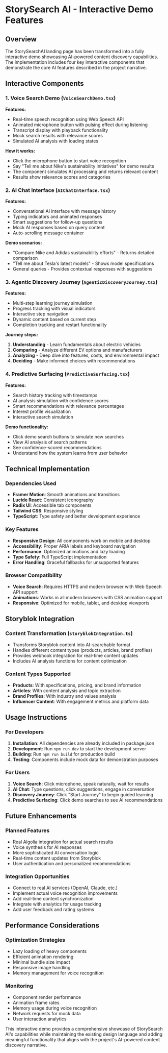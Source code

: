# StorySearch AI - Interactive Demo Features

## Overview

The StorySearchAI landing page has been transformed into a fully interactive demo showcasing AI-powered content discovery capabilities. The implementation includes four key interactive components that demonstrate the core AI features described in the project narrative.

## Interactive Components

### 1. Voice Search Demo (`VoiceSearchDemo.tsx`)

**Features:**
- Real-time speech recognition using Web Speech API
- Animated microphone button with pulsing effect during listening
- Transcript display with playback functionality
- Mock search results with relevance scores
- Simulated AI analysis with loading states

**How it works:**
- Click the microphone button to start voice recognition
- Say "Tell me about Nike's sustainability initiatives" for demo results
- The component simulates AI processing and returns relevant content
- Results show relevance scores and categories

### 2. AI Chat Interface (`AIChatInterface.tsx`)

**Features:**
- Conversational AI interface with message history
- Typing indicators and animated responses
- Smart suggestions for follow-up questions
- Mock AI responses based on query content
- Auto-scrolling message container

**Demo scenarios:**
- "Compare Nike and Adidas sustainability efforts" - Returns detailed comparison
- "Tell me about Tesla's latest models" - Shows model specifications
- General queries - Provides contextual responses with suggestions

### 3. Agentic Discovery Journey (`AgenticDiscoveryJourney.tsx`)

**Features:**
- Multi-step learning journey simulation
- Progress tracking with visual indicators
- Interactive step navigation
- Dynamic content based on current step
- Completion tracking and restart functionality

**Journey steps:**
1. **Understanding** - Learn fundamentals about electric vehicles
2. **Comparing** - Analyze different EV options and manufacturers
3. **Analyzing** - Deep dive into features, costs, and environmental impact
4. **Deciding** - Make informed choices with recommendations

### 4. Predictive Surfacing (`PredictiveSurfacing.tsx`)

**Features:**
- Search history tracking with timestamps
- AI analysis simulation with confidence scores
- Smart recommendations with relevance percentages
- Interest profile visualization
- Interactive search simulation

**Demo functionality:**
- Click demo search buttons to simulate new searches
- View AI analysis of search patterns
- See confidence-scored recommendations
- Understand how the system learns from user behavior

## Technical Implementation

### Dependencies Used
- **Framer Motion**: Smooth animations and transitions
- **Lucide React**: Consistent iconography
- **Radix UI**: Accessible tab components
- **Tailwind CSS**: Responsive styling
- **TypeScript**: Type safety and better development experience

### Key Features
- **Responsive Design**: All components work on mobile and desktop
- **Accessibility**: Proper ARIA labels and keyboard navigation
- **Performance**: Optimized animations and lazy loading
- **Type Safety**: Full TypeScript implementation
- **Error Handling**: Graceful fallbacks for unsupported features

### Browser Compatibility
- **Voice Search**: Requires HTTPS and modern browser with Web Speech API support
- **Animations**: Works in all modern browsers with CSS animation support
- **Responsive**: Optimized for mobile, tablet, and desktop viewports

## Storyblok Integration

### Content Transformation (`storyblokIntegration.ts`)
- Transforms Storyblok content into AI-searchable format
- Handles different content types (products, articles, brand profiles)
- Provides webhook integration for real-time content updates
- Includes AI analysis functions for content optimization

### Content Types Supported
- **Products**: With specifications, pricing, and brand information
- **Articles**: With content analysis and topic extraction
- **Brand Profiles**: With industry and values analysis
- **Influencer Content**: With engagement metrics and platform data

## Usage Instructions

### For Developers
1. **Installation**: All dependencies are already included in package.json
2. **Development**: Run `npm run dev` to start the development server
3. **Building**: Run `npm run build` for production build
4. **Testing**: Components include mock data for demonstration purposes

### For Users
1. **Voice Search**: Click microphone, speak naturally, wait for results
2. **AI Chat**: Type questions, click suggestions, engage in conversation
3. **Discovery Journey**: Click "Start Journey" to begin guided learning
4. **Predictive Surfacing**: Click demo searches to see AI recommendations

## Future Enhancements

### Planned Features
- Real Algolia integration for actual search results
- Voice synthesis for AI responses
- More sophisticated AI conversation logic
- Real-time content updates from Storyblok
- User authentication and personalized recommendations

### Integration Opportunities
- Connect to real AI services (OpenAI, Claude, etc.)
- Implement actual voice recognition improvements
- Add real-time content synchronization
- Integrate with analytics for usage tracking
- Add user feedback and rating systems

## Performance Considerations

### Optimization Strategies
- Lazy loading of heavy components
- Efficient animation rendering
- Minimal bundle size impact
- Responsive image handling
- Memory management for voice recognition

### Monitoring
- Component render performance
- Animation frame rates
- Memory usage during voice recognition
- Network requests for mock data
- User interaction analytics

This interactive demo provides a comprehensive showcase of StorySearch AI's capabilities while maintaining the existing design language and adding meaningful functionality that aligns with the project's AI-powered content discovery narrative.
